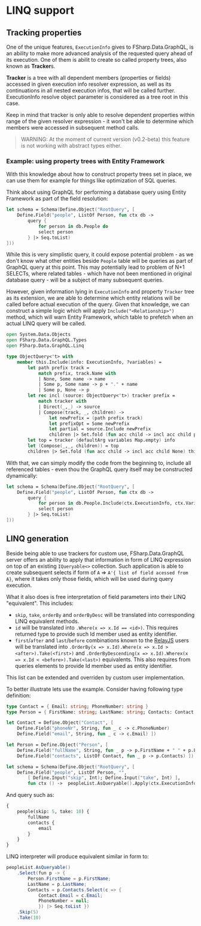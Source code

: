 LINQ support
========================

## Tracking properties

One of the unique features, `ExecutionInfo` gives to FSharp.Data.GraphQL, is an ability to make more advanced analysis of the requested query ahead of its execution. One of them is abilit to create so called property trees, also known as **Tracker**s.

**Tracker** is a tree with all dependent members (properties or fields) accessed in given execution info resolver expression, as well as its continuations in all nested execution infos, that will be called further. ExecutionInfo resolve object parameter is considered as a tree root in this case.

Keep in mind that tracker is only able to resolve dependent properties within range of the given resolver expression - it won't be able to determine which members were accessed in subsequent method calls.

> WARNING: At the moment of current version (v0.2-beta) this feature is not working with abstract types either.

### Example: using property trees with Entity Framework

With this knowledge about how to construct property trees set in place, we can use them for example for things like optimization of SQL queries.

Think about using GraphQL for performing a database query using Entity Framework as part of the field resolution:

```fsharp
let schema = Schema(Define.Object("RootQuery", [
    Define.Field("people", ListOf Person, fun ctx db ->
        query {
            for person in db.People do
            select person
        } |> Seq.toList)
]))
```

While this is very simplistic query, it could expose potential problem - as we don't know what other entities beside `People` table will be queries as part of GraphQL query at this point. This may potentially lead to problem of N+1 SELECTs, where related tables - which have not been mentioned in original database query - will be a subject of many subsequent queries.

However, given information lying in `ExecutionInfo` and property `Tracker` tree as its extension, we are able to determine which entity relations will be called before actual execution of the query. Given that knowledge, we can construct a simple logic which will apply `Include("<Relationship>")` method, which will warn Entity Framework, which table to prefetch when an actual LINQ query will be called. 

```fsharp
open System.Data.Objects
open FSharp.Data.GraphQL.Types
open FSharp.Data.GraphQL.Linq

type ObjectQuery<'t> with
    member this.Include(info: ExecutionInfo, ?variables) =
        let path prefix track =
            match prefix, track.Name with
            | None, Some name -> name
            | Some p, Some name -> p + "." + name
            | Some p, None -> p
        let rec incl (source: ObjectQuery<'t>) tracker prefix =
            match tracker with
            | Direct(_,_) -> source
            | Compose(track, _, children) ->
                let newPrefix = (path prefix track)
                let prefixOpt = Some newPrefix
                let partial = source.Include newPrefix
                children |> Set.fold (fun acc child -> incl acc child prefixOpt) partial
        let top = tracker (defaultArg variables Map.empty) info
        let (Compose(_,_, children)) = top
        children |> Set.fold (fun acc child -> incl acc child None) this
```

With that, we can simply modify the code from the beginning to, include all referenced tables - even thou the GraphQL query itself may be constructed dynamically:

```fsharp
let schema = Schema(Define.Object("RootQuery", [
    Define.Field("people", ListOf Person, fun ctx db ->
        query {
            for person in db.People.Include(ctx.ExecutionInfo, ctx.Variables) do
            select person
        } |> Seq.toList)
]))
```

## LINQ generation

Beside being able to use trackers for custom use, FSharp.Data.GraphQL server offers an ability to apply that information in form of LINQ expression on top of an existing `IQueryable<>` collection. Such application is able to create subsequent selects if form of `A` &rArr; `A'{ list of field acessed from A}`, where it takes only those fields, which will be used during query execution. 

What it also does is free interpretation of field parameters into their LINQ "equivalent". This includes:

- `skip`, `take`, `orderBy` and `orderByDesc` will be translated into corresponding LINQ equivalent methods.
- `id` will be translated into `.Where(x => x.Id == <id>)`. This requires returned type to provide such Id member used as entity identifier.
- `first`/`after` and `last`/`before` combinations known to the [RelayJS](https://facebook.github.io/relay/) users will be translated into `.OrderBy(x => x.Id).Where(x => x.Id > <after>).Take(<first>)` and `.OrderByDescending(x => x.Id).Wherex(x => x.Id < <before>).Take(<last>)` equivalents. This also requires from queries elements to provide Id member used as entity identifier.

This list can be extended and overriden by custom user implementation.

To better illustrate lets use the example. Consider having following type definition:

```fsharp
type Contact = { Email: string; PhoneNumber: string }
type Person = { FirstName: string; LastName: string; Contacts: Contact list }

let Contact = Define.Object("Contact", [
    Define.Field("phoneNr", String, fun _ c -> c.PhoneNumber)
    Define.Field("email", String, fun _ c -> c.Email) ])

let Person = Define.Object("Person", [
    Define.Field("fullName", String, fun _ p -> p.FirstName + " " + p.LastName)
    Define.Field("contacts", ListOf Contact, fun _ p -> p.Contacts) ])

let schema = Schema(Define.Object("RootQuery", [
    Define.Field("people", ListOf Person, "", 
        [ Define.Input("skip", Int); Define.Input("take", Int) ], 
        fun ctx () ->  peopleList.AsQueryable().Apply(ctx.ExecutionInfo, ctx.Variables) |> Seq.toList) ]))
```

And query such as:

```graphql
{
    people(skip: 5, take: 10) {
        fullName
        contacts {
            email
        }
    }
}
```

LINQ interpreter will produce equivalent similar in form to:

```csharp
peopleList.AsQueryable()
    .Select(fun p -> { 
        Person.FirstName = p.FirstName;
        LastName = p.LastName;
        Contacts = p.Contacts.Select(c => {
            Contact.Email = c.Email;
            PhoneNumber = null;
            }) |> Seq.toList })
    .Skip(5)
    .Take(10)
```